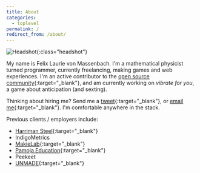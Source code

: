```yaml
---
title: About
categories:
  - toplevel
permalink: /
redirect_from: /about/
---
```

![Headshot](//www.gravatar.com/avatar/904272fae938125a9ea3b545057838e9?s=160){:class="headshot"}

My name is Felix Laurie von Massenbach. I'm a mathematical physicist turned programmer, currently freelancing, making games and web experiences. I'm an active contributor to the [open source community](https://github.com/erbridge){:target="_blank"}, and am currently working on *vibrate for you*, a game about anticipation (and sexting).

Thinking about hiring me? Send me a [tweet](https://twitter.com/erbridge){:target="_blank"}, or [email me](mailto:felix@erbridge.co.uk){:target="_blank"}. I'm comfortable anywhere in the stack.

Previous clients / employers include:

- [Harriman Steel](http://www.harrimansteel.com/){:target="_blank"}
- IndigoMetrics
- [MakieLab](https://mymakie.com/){:target="_blank"}
- [Pamoja Education](http://www.pamojaeducation.com/){:target="_blank"}
- Peekeet
- [UNMADE](https://unmade.com/){:target="_blank"}
